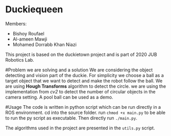 # Duckiequeen
Members:
- Bishoy Roufael
- Al-ameen Mawji
- Mohamed Dorrabb Khan Niazi

This project is based on the duckietown project and is part of 2020 JUB
Robotics Lab. 

#Problem we are solving and a solution
We are considering the object detecting and vision part of the duckie.
For simplicity we choose a ball as a target object that we want to detect and make the robot follow the ball.
We are using **Hough Transforms** algorithm to detect the circle. we are using
the implementation from *cv2* to detect the number of circular objects in the
camera setting. A pool ball can be used as a demo.

#Usage
The code is written in python script which can be run directly in a ROS
environment. cd into the source folder. run `chmod +x main.py` to be able to
run the py script as executable. Then directly run `./main.py`.

The algorithms used in the project are presented in the `utils.py` script. 
